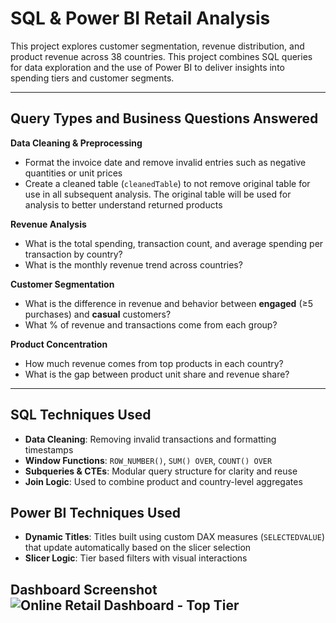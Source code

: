 # SQL & Power BI Retail Analysis

This project explores customer segmentation, revenue distribution, and product revenue across 38 countries. This project combines SQL queries for data exploration and the use of Power BI to deliver insights into spending tiers and customer segments.

---

## Query Types and Business Questions Answered

**Data Cleaning & Preprocessing**
- Format the invoice date and remove invalid entries such as negative quantities or unit prices
- Create a cleaned table (`cleanedTable`) to not remove original table for use in all subsequent analysis. The original table will be used for analysis to better understand returned products

**Revenue Analysis**
- What is the total spending, transaction count, and average spending per transaction by country?
- What is the monthly revenue trend across countries?

**Customer Segmentation**
- What is the difference in revenue and behavior between **engaged** (≥5 purchases) and **casual** customers?
- What % of revenue and transactions come from each group?

**Product Concentration**
- How much revenue comes from top products in each country?
- What is the gap between product unit share and revenue share?
---

## SQL Techniques Used
- **Data Cleaning**: Removing invalid transactions and formatting timestamps
- **Window Functions**: `ROW_NUMBER()`, `SUM() OVER`, `COUNT() OVER`
- **Subqueries & CTEs**: Modular query structure for clarity and reuse
- **Join Logic**: Used to combine product and country-level aggregates

## Power BI Techniques Used
- **Dynamic Titles**: Titles built using custom DAX measures (`SELECTEDVALUE`) that update automatically based on the slicer selection
- **Slicer Logic**: Tier based filters with visual interactions
 
## Dashboard Screenshot ![Online Retail Dashboard - Top Tier](https://github.com/user-attachments/assets/0a1c71e5-84ca-4165-a648-90f9a22e7657)

